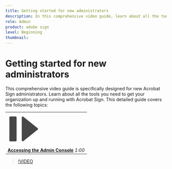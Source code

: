 ```yaml
---
title: Getting started for new administrators
description: In this comprehensive video guide, learn about all the tools you need to get your organization up and running with Acrobat Sign
role: Admin
product: adobe sign
level: Beginning
thumbnail: 
---
```

# Getting started for new administrators

This comprehensive video guide is specifically designed for new Acrobat Sign administrators. Learn about all the tools you need to get your organization up and running with Acrobat Sign. This detailed guide covers the following topics:

<table style="table-layout:auto">
<tr>
  <td>
    <a href="https://video.tv.adobe.com/v/343565/?autoplay=true&t=60">
      <img alt="Accessing the Admin Console" src="../assets/StepForward.png" />
    </a>
  </td>
  <tr>
    <td>
     <a href="https://video.tv.adobe.com/v/343565/?autoplay=true&t=60"><strong>Accessing the Admin Console</strong></a>
        </div>
        <em>1:00</em>
        <br>
    </td>
  </tr>
  </table>

>[!VIDEO](https://video.tv.adobe.com/v/343565?hidetitle=true)
